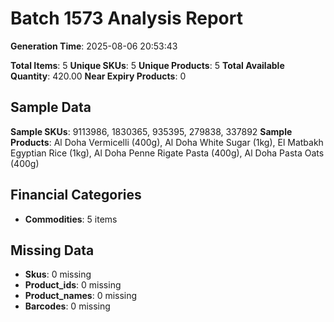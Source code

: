# Batch 1573 Analysis Report

**Generation Time**: 2025-08-06 20:53:43

**Total Items**: 5
**Unique SKUs**: 5
**Unique Products**: 5
**Total Available Quantity**: 420.00
**Near Expiry Products**: 0

## Sample Data
**Sample SKUs**: 9113986, 1830365, 935395, 279838, 337892
**Sample Products**: Al Doha Vermicelli (400g), Al Doha White Sugar (1kg), El Matbakh Egyptian Rice (1kg), Al Doha Penne Rigate Pasta (400g), Al Doha Pasta Oats (400g)

## Financial Categories
- **Commodities**: 5 items

## Missing Data
- **Skus**: 0 missing
- **Product_ids**: 0 missing
- **Product_names**: 0 missing
- **Barcodes**: 0 missing
